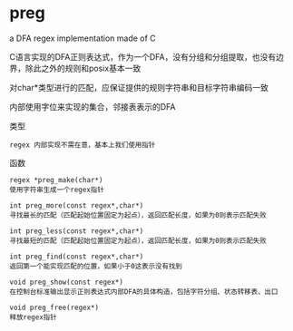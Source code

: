 preg
====
a DFA regex implementation made of C

C语言实现的DFA正则表达式，作为一个DFA，没有分组和分组提取，也没有边界，除此之外的规则和posix基本一致

对char*类型进行的匹配，应保证提供的规则字符串和目标字符串编码一致

内部使用字位来实现的集合，邻接表表示的DFA

类型

	regex 内部实现不需在意，基本上我们使用指针

函数

	regex *preg_make(char*)
	使用字符串生成一个regex指针

	int preg_more(const regex*,char*)
	寻找最长的匹配（匹配起始位置固定为起点），返回匹配长度，如果为0则表示匹配失败

	int preg_less(const regex*,char*)
	寻找最短的匹配（匹配起始位置固定为起点），返回匹配长度，如果为0则表示匹配失败

	int preg_find(const regex*,char*)
	返回第一个能实现匹配的位置，如果小于0这表示没有找到

	void preg_show(const regex*)
	在控制台标准输出显示正则表达式内部DFA的具体构造，包括字符分组、状态转移表、出口

	void preg_free(regex*)
	释放regex指针
